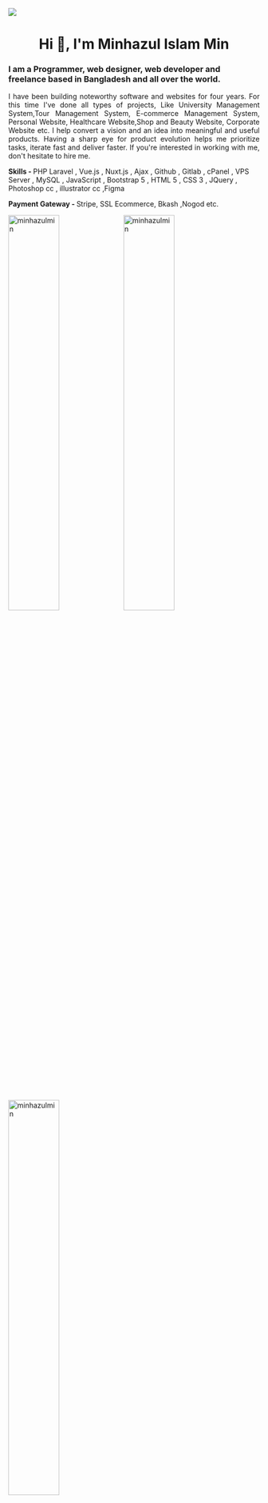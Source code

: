 ![](https://minhazulmin.github.io/github-profile-readme-generator/github.jpg)

<h1 align="center">Hi 👋, I'm Minhazul Islam Min</h1>
<h3>I am a Programmer, web designer, web developer and freelance based in Bangladesh and all over the world.</h3>


<P align="justify"> I have been building noteworthy software and websites for four years. For this time I've done all types of projects, Like University Management System,Tour Management System, E-commerce Management System, Personal Website, Healthcare Website,Shop and Beauty Website, Corporate Website etc. I help convert a vision and an idea into meaningful and useful products. Having a sharp eye for product evolution helps me prioritize tasks, iterate fast and deliver faster. If you're interested in working with me, don't hesitate to hire me.</P>

<b>Skills - </b> PHP Laravel , Vue.js , Nuxt.js , Ajax , Github , Gitlab , cPanel , VPS Server , MySQL , JavaScript , Bootstrap 5 , HTML 5 , CSS 3 , JQuery , Photoshop cc , illustrator cc ,Figma

<b> Payment Gateway - </b> Stripe, SSL Ecommerce, Bkash ,Nogod etc.

<p>
   
 <img width="45%"  src="https://github-readme-stats.vercel.app/api?username=minhazulmin&show_icons=true&locale=en" alt="minhazulmin" />
   <img  width="45%" src="https://github-readme-streak-stats.herokuapp.com/?user=minhazulmin&" alt="minhazulmin" />
</p>

<p><img  width="45%" src="https://github-readme-stats.vercel.app/api/top-langs?username=minhazulmin&show_icons=true&locale=en&layout=compact" alt="minhazulmin" /></p>

<h3>Programming languages</h3>
<p>
  <img src="https://img.shields.io/badge/Python-3776AB?style=for-the-badge&logo=python&logoColor=white" />
  <img src="https://img.shields.io/badge/HTML5-E34F26?style=for-the-badge&logo=html5&logoColor=white" />
  <img src="https://img.shields.io/badge/CSS3-1572B6?style=for-the-badge&logo=css3&logoColor=white" />
  <img src="https://img.shields.io/badge/JavaScript-323330?style=for-the-badge&logo=javascript&logoColor=F7DF1E" />
  <img src="https://img.shields.io/badge/TypeScript-007ACC?style=for-the-badge&logo=typescript&logoColor=white" />
  <img src="https://img.shields.io/badge/C-00599C?style=for-the-badge&logo=c&logoColor=white" />
  <img src="https://img.shields.io/badge/C%2B%2B-00599C?style=for-the-badge&logo=c%2B%2B&logoColor=white" />
  <img src="https://img.shields.io/badge/C%23-239120?style=for-the-badge&logo=c-sharp&logoColor=white" />
  <img src="https://img.shields.io/badge/Java-ED8B00?style=for-the-badge&logo=java&logoColor=white" />
  <img src="https://img.shields.io/badge/PHP-777BB4?style=for-the-badge&logo=php&logoColor=white" />
  <img src="https://img.shields.io/badge/Go-00ADD8?style=for-the-badge&logo=go&logoColor=white" />
  <img src="https://img.shields.io/badge/json-5E5C5C?style=for-the-badge&logo=json&logoColor=white" />
</p>

<h3>Frameworks and Libraries</h3>
<p>
  <img src="https://img.shields.io/badge/React_Native-20232A?style=for-the-badge&logo=react&logoColor=61DAFB" />
  <img src="https://img.shields.io/badge/Node.js-339933?style=for-the-badge&logo=nodedotjs&logoColor=white" />
  <img src="https://img.shields.io/badge/.NET-512BD4?style=for-the-badge&logo=dotnet&logoColor=white" />
  <img src="https://img.shields.io/badge/React-20232A?style=for-the-badge&logo=react&logoColor=61DAFB" />
  <img src="https://img.shields.io/badge/Svelte-4A4A55?style=for-the-badge&logo=svelte&logoColor=FF3E00" />
  <img src="https://img.shields.io/badge/Vue.js-35495E?style=for-the-badge&logo=vuedotjs&logoColor=4FC08D" />
  <img src="https://img.shields.io/badge/Angular-DD0031?style=for-the-badge&logo=angular&logoColor=white" />
  <img src="https://img.shields.io/badge/AngularJS-E23237?style=for-the-badge&logo=angularjs&logoColor=white" />
  <img src="https://img.shields.io/badge/Bootstrap-563D7C?style=for-the-badge&logo=bootstrap&logoColor=white" />
  <img src="https://img.shields.io/badge/Tailwind_CSS-38B2AC?style=for-the-badge&logo=tailwind-css&logoColor=white" />
  <img src="https://img.shields.io/badge/jQuery-0769AD?style=for-the-badge&logo=jquery&logoColor=white" />
  <img src="https://img.shields.io/badge/Django-092E20?style=for-the-badge&logo=django&logoColor=white" />
  <img src="https://img.shields.io/badge/Ruby_on_Rails-CC0000?style=for-the-badge&logo=ruby-on-rails&logoColor=white" />
  <img src="https://img.shields.io/badge/Laravel-FF2D20?style=for-the-badge&logo=laravel&logoColor=white" />
  <img src="https://img.shields.io/badge/Flask-000000?style=for-the-badge&logo=flask&logoColor=white" />
  <img src="https://img.shields.io/badge/nuxt.js-00C58E?style=for-the-badge&logo=nuxtdotjs&logoColor=white" />
  <img src="https://img.shields.io/badge/next.js-000000?style=for-the-badge&logo=nextdotjs&logoColor=white" />
</p>

<h3>Databases</h3>
<p>
  <img src="https://img.shields.io/badge/MySQL-00000F?style=for-the-badge&logo=mysql&logoColor=white" />
  <img src="https://img.shields.io/badge/PostgreSQL-316192?style=for-the-badge&logo=postgresql&logoColor=white" />
  <img src="https://img.shields.io/badge/MongoDB-4EA94B?style=for-the-badge&logo=mongodb&logoColor=white" />
  <img src="https://img.shields.io/badge/SQLite-07405E?style=for-the-badge&logo=sqlite&logoColor=white" />
</p>

<h3>Contact Me</h3>
<p><a href="https://github.com/creativetimofficial"><img alt="Github" src="https://img.shields.io/badge/GitHub-%2312100E.svg?&amp;style=for-the-badge&amp;logo=Github&amp;logoColor=white"></a> <a href="https://twitter.com/CreativeTim"><img alt="twitter" src="https://img.shields.io/badge/twitter-%231DA1F2.svg?&amp;style=for-the-badge&amp;logo=twitter&amp;logoColor=white"></a> <a href="https://www.linkedin.com/in/creative-tim-1b54778b"><img alt="linkedin" src="https://img.shields.io/badge/linkedin-%230077B5.svg?&amp;style=for-the-badge&amp;logo=linkedin&amp;logoColor=white"></a> <a href="https://www.youtube.com/channel/UCVyTG4sCw-rOvB9oHkzZD1w"><img alt="youtube" src="https://img.shields.io/badge/YouTube-FF0000?style=for-the-badge&amp;logo=youtube&amp;logoColor=white"></a> <img alt="Gmail" src="https://img.shields.io/badge/Gmail-D14836?style=for-the-badge&amp;logo=gmail&amp;logoColor=white"></p>

<hr>
<p align="center"> © 2022 Minhazul Islam Min, all rights reserved. Made with ❤️ for a better web. </p>
<p align="center">
 https://minhazulmin.github.io/
</p>
